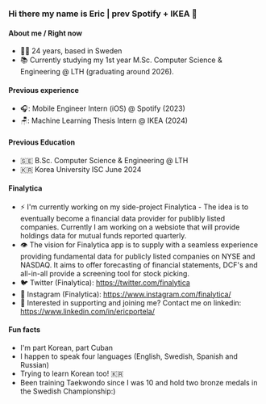 ### Hi there my name is Eric | prev Spotify + IKEA 👋

#### About me / Right now
- 🕺🏻 24 years, based in Sweden
- 📚 Currently studying my 1st year M.Sc. Computer Science & Engineering @ LTH (graduating around 2026).

#### Previous experience
- 🎧: Mobile Engineer Intern (iOS) @ Spotify (2023)
- 🪑: Machine Learning Thesis Intern @ IKEA (2024)

#### Previous Education
- 🇸🇪 B.Sc. Computer Science & Engineering @ LTH
- 🇰🇷 Korea University ISC June 2024

#### Finalytica
- ⚡ I'm currently working on my side-project Finalytica - The idea is to eventually become a financial data provider for publibly listed companies. Currently I am working on a websiote that will provide holdings data for mutual funds reported quarterly.
- 👁️ The vision for Finalytica app is to supply with a seamless experience providing fundamental data for publicly listed companies on NYSE and NASDAQ. It aims to offer forecasting of financial statements, DCF's and all-in-all provide a screening tool for stock picking.
- 🐦 Twitter (Finalytica): https://twitter.com/finalytica
- 📸 Instagram (Finalytica): https://www.instagram.com/finalytica/
- 🤔 Interested in supporting and joining me? Contact me on linkedin: https://www.linkedin.com/in/ericportela/

#### Fun facts
- I'm part Korean, part Cuban
- I happen to speak four languages (English, Swedish, Spanish and Russian)
- Trying to learn Korean too! 🇰🇷
- Been training Taekwondo since I was 10 and hold two bronze medals in the Swedish Championship:)

<!-- [![Eric's GitHub stats](https://github-readme-stats.vercel.app/api?username=EricPortela&theme=transparent)](https://github.com/anuraghazra/github-readme-stats)


**EricPortela/EricPortela** is a ✨ _special_ ✨ repository because its `README.md` (this file) appears on your GitHub profile.

Here are some ideas to get you started:

- 🔭 I’m currently working on ...
- 🌱 I’m currently learning ...
- 👯 I’m looking to collaborate on ...
- 🤔 I’m looking for help with ...
- 💬 Ask me about ...
- 📫 How to reach me: ...
- 😄 Pronouns: ...
- ⚡ Fun fact: ...
-->
